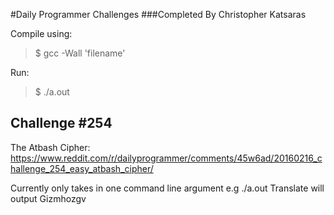 #Daily Programmer Challenges
###Completed By Christopher Katsaras

Compile using:
> $ gcc -Wall 'filename'

Run: 
> $ ./a.out

## Challenge #254
The Atbash Cipher:
https://www.reddit.com/r/dailyprogrammer/comments/45w6ad/20160216_challenge_254_easy_atbash_cipher/

Currently only takes in one command line argument
e.g ./a.out Translate will output Gizmhozgv


